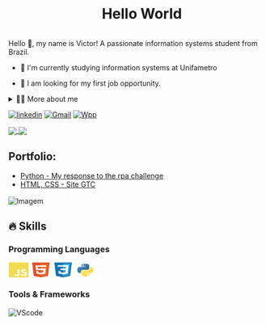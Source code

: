 <!--título-->
<div id="user-content-toc">
  <ul align="center">
    <summary><h1 style="display: inline-block">Hello World</h1></summary>
</div>

<!-- Presentation -->
<p>
    Hello 👋, my name is Victor! A passionate information systems student from Brazil.

  - 🌱 I'm currently studying information systems at Unifametro 

  - 🔭 I am looking for my first job opportunity. 

</p>

<!-- Dropdown -->
<details>
  <summary>👨‍💻 More about me</summary>

  - 💬 I am 20 years old, currently living in Brazil. I have experience with Python

  - ⚡ I enjoy reading, whether it's a good book, manga, or comics, as well as watching movies and playing games! I believe that our personal interests contribute to a more refined perception of things and problem-solving. \o/
</details>

<!-- Links -->

[![linkedin](https://img.shields.io/badge/LinkedIn-0077B5?style=for-the-badge&logo=linkedin&logoColor=white)](https://www.linkedin.com/in/victoremanuel1/)
[![Gmail](https://img.shields.io/badge/Microsoft_Outlook-0078D4?style=for-the-badge&logo=microsoft-outlook&logoColor=white)](mailto:victoremanuells@outlook.com)
[![Wpp](https://img.shields.io/badge/WhatsApp-25D366?style=for-the-badge&logo=whatsapp&logoColor=white)](https://wa.me/5585988192856)

<!-- GithubStats -->
<a href="https://github.com/anuraghazra/github-readme-stats">
  <img height=200 align="center" src="https://github-readme-stats.vercel.app/api?username=VictorEmanuel1&show_icons=true&theme=dark"/>
</a> <a href="https://github.com/anuraghazra/convoychat">
  <img height=200 align="center" src="https://github-readme-stats.vercel.app/api/top-langs/?username=VictorEmanuel1&layout=compact" />
</a>

<!-- Portfolio -->
## Portfolio:
- [Python - My response to the rpa challenge ](https://github.com/VictorEmanuel1/RPA_CHALLENGE)
- [HTML, CSS - Site GTC](https://github.com/VictorEmanuel1/gtc.github.io)


<!-- GIF -->
<p align="left">
  <img align="center" src="https://github.com/VariableBee/VariableBee/assets/77739311/4e9f41af-6b57-49a7-b15a-74322e96b4d7" alt="Imagem">
</p>

## 🔥 Skills
<!-- Skills: Programming Languages -->
  <div style="flex-basis: 48%;">
    <h3>Programming Languages</h3>
    <img align="center" alt="Js" height="30" width="40" src="https://raw.githubusercontent.com/devicons/devicon/master/icons/javascript/javascript-plain.svg">
    <img align="center" alt="HTML" height="30" width="40" src="https://raw.githubusercontent.com/devicons/devicon/master/icons/html5/html5-original.svg">
    <img align="center" alt="CSS" height="30" width="40" src="https://raw.githubusercontent.com/devicons/devicon/master/icons/css3/css3-original.svg">
    <img align="center" alt="Python" height="30" width="40" src="https://raw.githubusercontent.com/devicons/devicon/master/icons/python/python-original.svg">
  </div>
  
  <!-- Skills: Tools & Frameworks -->
  <div style="flex-basis: 48%;">
    <h3>Tools & Frameworks</h3>
    <img align="center" alt="VScode" height="30" width="40" src="https://cdn.jsdelivr.net/gh/devicons/devicon/icons/vscode/vscode-original.svg">
  </div>
  
